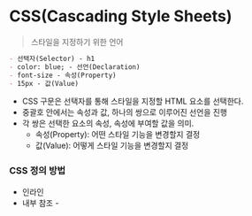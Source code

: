 # CSS(Cascading Style Sheets)

> 스타일을 지정하기 위한 언어

```markdown
- 선택자(Selector) - h1
- color: blue; - 선언(Declaration)
- font-size - 속성(Property)
- 15px - 값(Value)
```



- CSS 구문은 선택자를 통해 스타일을 지정할 HTML 요소를 선택한다.
- 중괄호 안에서는 속성과 값, 하나의 쌍으로 이루어진 선언을 진행
- 각 쌍은 선택한 요소의 속성, 속성에 부여할 값을 의미.
  - 속성(Property): 어떤 스타일 기능을 변경할지 결정
  - 값(Value): 어떻게 스타일 기능을 변경할지 결정



### CSS 정의 방법

- 인라인
- 내부 참조 - <style>
- 외부 참조 - 분리된 CSS 파일



### CSS with 개발자 도구

- styles: 해당 요소에 선언된 모든 CSS
- computed: 해당 요소에 최종 계산된 CSS



## CSS Selectors

### 선택자 유형

- 기본 선택자
  - 전체 선택자, 요소 선택자
  - 클래스 선택자, 아이디 선택자, 속성 선택자

#### 요소 셀렉터

요소 이름을 작성하면 끝

```css
article {}
h1 {}
p {}
div {}
```

장점 겸 단점

- 해당 이름의 요소에는 모두 스타일이 적용
- 요소 이름을 바꾸면 적용 X



- 결합자(Combinators)
  - Selector만으로는 못하는 것들
  - 자손 결합자, 자식 결합자
  - 일반 형제 결합자, 인접 형제 결합자
- 의사 클래스/요소(Pseudo Class)
  - 링크, 동적 의사 클래스
  - 구조적 의사 클래스, 기타 의사 클래스, 의사 엘리먼트, 속성 선택자



### CSS 적용 우선순위(Cascading order)

- 중요도(importance) - 사용시 주의!
  - !important
- 우선 순위
  - 인라인 > id > class, 속성, pseudo-class > 요소, pseudo-element
- CSS 파일 로딩 순서



### CSS 상속

https://developer.mozilla.org/ko/docs/Web/CSS/inheritance

> CSS는 상속을 통해 부모 요소의 속성을 자식에게 상속한다.

속성 중에서는 상속이 되는 것과 되지 않는 것이 있다/

- 상속 O
  - ex) Text 관련 요소, opacity, visibility 등
- 상속 X
  - ex) Box model 관련 요소, position 관련 요소 등



*심화

### 결합자(Combinators)

- 자손 결합자

  - selectorA 하위의 모든 selectorB 요소

  ```css
  div span {
      color: red;
  }
  ```

  ```html
  <div>
      <span>이건 빨강입니다.</span>
      <p>
          이건 빨강이 아닙니다.
      </p>
      <p>
          <span>이건 빨강입니다.</span>
      </p>
  </div>
  ```

  

- 자식 결합자

  - selectorA 바로 아래의 selectorB 요소

  ```css
  div > span {
      color: red;
  }
  ```

  ```html
  <div>
      <span>이건 빨강입니다.</span>
      <p>
          이건 빨강이 아닙니다.
      </p>
      <p>
          <span>이건 빨강이 아닙니다.</span>
      </p>
  </div>
  ```

  

- 일반 형제 결합자

  - selectorA의 형제 요소 중 뒤에 위치하는 selectorB 요소를 모두 선택

  ```css
  p ~ span {
      color: red;
  }
  ```

  ```html
  <span>p태그의 앞에 있기 때문에 이건 빨강이 아닙니다.</span>
  <p>
      여기 문단이 있습니다.
  </p>
  <b>그리고 코드도 있습니다.</b>
  <span>p태그와 형제이기 때문에 이건 빨강입니다!</span>
  <b>더 많은 코드가 있습니다.</b>
  <span>이것도 p태그와 형제이기 때문에 빨강입니다!</span>
  ```

  

- 인접 형제 결합자

  - selectorA의 형제 요소 중 바로 뒤에 위치하는 selectorB 요소를 선택



```css
/* + */
/* 특정한 요소의 형제인데, 해당 요소에 바로 붙어있는 형제 요소 */
/* h1 요소에 바로 붙어있는 형제 요소인 P 요소에게만 스타일을 주고 싶어 */
h1 + p {}
/* li 요소에 바로 붙어있는 형제 요소인 Li 요소에게만 스타일 */
li + li { border-top: 1px solid #eee }
```



```css
/* 이렇게도 작성할 수 있다. */
/* 이론상 조합에 제한 X */
/* 복잡도가 높을 수록 관리 포인트가 많아지고 힘들어집니다. */
/* 옛날에 17 중첩 */
/* 4 중첩은 안넘어가는 게 좋은 거 같다.. */
.box > div > h1 + p {}
.box ~ .box > h1 {}

/* 셀렉터도 조합 */
div.box {}
.box.area {}
.button.on {} /* variants */
.button.off {} /* variants */
```



## 가상 셀렉터, 가상 요소

- 가상 (psuedo, 의사)
- 코드상으로 개념적으로 존재하는 것들, 가상
- 요소로 완전히 존재하는 건 아니지만, 개념적으로 존재하는 것들
- 특정한 요소에 마우스를 올린 상태

```css
/* 마우스를 올린 상태, 요소에 관심을 준 상태 */
/* 터치 스크린에서는 한번 클릭한 상태 */
a:hover {}

/* 마우스를 클릭한 상태, 요소가 활성화된 상태 */
a:active {}

/* 특정한 링크를 이미 사용한 상태, 이미 방문한 사이트 */
a:visited {}

/* 특정한 요소에 포커스가 간 상태 */
a:focus {}
```

- 가상 요소
- 어떤 스타일을 넣기 위해서 요소를 추가해야하는 데, 이 요소가 의미론적으로는 필요는 없는데... 스타일을 위해 넣어야 돼.
- 아이콘
- 가상 요소를 사용하면, HTML이 존재하는 것처럼 가상으로 요소를 추가

```css
<div>
  <!-- ::before -->
  <span class="text">텍스트</span>
  <!-- ::after -->
</div>
/* ::before, ::after */
/* 가상 요소 셀렉터는 모두 :: 를 사용 */
/* content 속성이 필수값 */
/* 별도로 display 속성을 지정하지 않았다면, text로 취급 */
/* 복사 할 때 가상 요소 콘텐츠는 복사 범위 X */
/* 스타일적으로는 필요하나, 의미론적으로는 필요 없을 때 */
div {}
div::before { content: '' } /* div 요소의 앞편 */
div::after { content: '' } /* div 요소의 뒤편 */
input::placeholder {}
```



## 캐스케이딩

```css
<!-- Blue -->
<div class="box area">무슨 색이게?</div>
.box {
  color: red;
}

.area {
  color: blue;
}
```

- 스타일이 중복되거나, 여러 스타일을 한 요소에 적용했을 때 어떤 걸 적용할 지
- 폭포
  - 스타일이 어느 위치에 존재하는 지 (같은 특정성이라면 뒤쪽에 존재하는 게 적용)
  - 특정성이 높은 순서대로 적용
    - 셀렉터 중 ID 셀렉터의 갯수를 셉니다 (= a)
    - 셀렉터 중 클래스 셀렉터, 속성 셀렉터, 가상 클래스의 갯수를 셉니다 (= b)
    - 셀렉터 중 요소 셀렉터와 가상 요소의 갯수를 셉니다 (= c)
    - 전역 셀렉터는 무시합니다.
    - { a b c }
  - !important 키워드 (안 쓰는 게 좋으니까 있는 것만 알아두세요)

```css
#box { color: red } /* a = 1, 특정성: 100 */
.box { color: blue } /* b = 1, 특정성: 010 */
.area {} /* b = 1, 특정성: 010 */
.box .area {} /* b = 2, 특정성: 020 */
.box.area.container {} /* b = 3, 특정성: 030 */
div {} /* c = 1, 특정성: 001 */
div.box {} /* b = 1, c = 1, 특정성: 011 */
div[lang] {} /* 속성 셀렉터 */
```

## 상속

- 상속
- 부모에 적용된 스타일이 자손 요소까지 영향을 주는 경우
- 다른 요소들에 특별히 CSS로 font-size를 지정하지 않으면, body의 font-size를 기본값으로 가져갑니다.
- 컬러, 폰트, 타이포 같은것들은 대부분 자손 요소에 영향 O

```css
body {
  font-size: 18px;
  line-height: 22px;
  color: #333;
}

/* input 같은 요소는 자체적인 스타일 */
/* inherit 이라는 속성 값을 지정해서 명시적 상속 */
input, button {
  font-size: inherit;
  color: inherit;
}
```



## 스타일 적용법과 각 적용법별 장단점

- 3가지 방법
- 특정한 요소에 `style` 속성을 이용해서 `style` 부여하기
  - 장점: 딱 해당 요소에만 스타일이 들어감, 특정성에서 우선순위가 높게
  - 장점: 자바스크립트 등을 이용해서 요소별로 다르게 스타일을 줘야 되는 경우 `style` 속성을 사용해서 넣기
  - 단점: 그 외 모든 것 (확장성 저하)

```css
<div style="color:red">Red</div>
<div style="background-image:url(${url})">배경 이미지가 있는 박스</div>
```



- `<style>` 요소를 사용해서, 해당 페이지에 스타일을 주는 방법
  - 리액트 같은 모던 웹 애플리케이션 개발에서 많이 쓰임
  - Styled Component 라는 걸 쓰시면 이 방식으로 동작
  - 장점: 페이지별로 필요한 스타일만 지정해서 사용
  - 장점: 자바스크립트로 제어하기가 수월 (CSSOM)
  - 단점: 공통 스타일을 관리하기에는 어려움
  - 단점: 페이지별로 들어가는 거라, 모든 페이지에 공용 X

```css
<head>
  <style>
    .box {}
    .area {}
  </style>
</head>
```



- 외부 파일로 `css` 파일을 만듭니다.
  - `<link>` 요소를 사용하여 해당 CSS를 연결
  - 장점: 공통으로 쓰이는 스타일을 관리하기 쉽다.
  - 단점: 외부에 파일이 있기 때문에, HTTP 요청이 한 번 발생
  - 단점: CSS에 대한 이해도가 낮은 상태에서 공통 스타일을 만들면 지옥도가 펼쳐지기 쉽다. => 모든 상황에서 다 그렇긴 함.

```css
<head>
  <link rel="stylesheet" href="style.css" />
</head>
```



## CSS 기본 스타일

### 크기 단위

- px(픽셀)
  - 모니터 해상도의 한 화소인 픽셀 기준
  - 픽셀의 크기는 변하지 않기 때문에 고정적인 단위
- %
  - 백분율 단위
  - 가변적인 레이아웃에서 자주 사용
- em
  - (바로 위, 부모 요소에 대한) 상속의 영향을 받음
  - 배수 단위, 요소에 지정된 사이즈에 상대적인 사이즈를 가짐
- rem
  - (바로 위, 부모 요소에 대한) 상속의 영향을 받지 않음
  - 최상위 요소(html)의 사이즈를 기준으로 배수 단위를 가짐
- viewport
  - 웹 페이지를 방문한 유저에게 바로 보이게 되는 웹 컨텐츠의 영역(디바이스 화면)
  - 디바이스의 viewport를 기준으로 상대적인 사이즈가 결정됨
  - vw, vh, vmin, vmax



### 색상 단위

- 색상 키워드
  - 대소문자를 구분하지 않음
  - red, blue, black과 같은 특정 색을 직접 글자로 나타냄
- RGB 색상
  - 16진수 표기법 혹은 함수형 표기법을 사용해서 특정 색을 표현하는 방식
- HSL 색상(Hue(색상), 채도(Saturation), 명도(Lightness))
  - 색상 채도, 명도를 통해 특정 색을 표현하는 방식
- 색상 키워드
- RGB 색상
  - '#' + 16진수 표기법
  - rgb() 함수형 표기법
- HSL 색상
  - 색상, 채도, 명도
- a는 alpha(투명도)



### CSS 문서 표현 - 추후 추가

- 텍스트
  - 서체, 서체 스타일
- 컬러, 배경



## CSS Box model

> CSS 원칙: 모든 요소는 네모(박스모델)이고, 위에서부터 아래로, 왼쪽에서 오른쪽으로 쌓인다.(좌측 상단에 배치)



### Box model

- 모든 HTML 요소는 box 형태로 되어있다.

- 하나의 박스는 네 부분(영역)으로 이루어짐
  - content
  - padding
  - border
  - margin
  
  

#### margin의 동작

- 박스와 박스 사이 간격

- normal flow인 경우에는 합쳐짐: margin collapse 현상

  1. normal flow인 형제 요소들끼리(의도해서 함)

  2. normal flow인 부모 자식 요소들끼리(의도하지는 않았는데... 어쩌다보니 들어간 경우)

- 만약 부모요소에 padding이 있으면 margin-collapse 2번 케이스는 동작하지 X



#### overflow

- 박스 내에서 요소가 넘치는 경우 어떻게 할 것인가?
- `hidden`, `auto`





![image-20220814215927750](CSS%EB%9E%80.assets/image-20220814215927750.png)

#### shorthand

![image-20220814220142594](CSS%EB%9E%80.assets/image-20220814220142594.png)



### box-sizing

- 기본적으로 모든 요소의 box-sizing은 content-box다. padding을 제외한 순수 contents 영역만을 box로 지정한다. 다만 영역을 border까지로 넓히고 싶다면 box-sizing을 border-box로 설정하면 된다. 



#### 장점

박스 크기 계산이 용이해진다.

#### 단점

잘못 쓰면 어디서는 content-box고 어디서는 border-box인 참사가 발생할 수 있다.

#### 해결

가급적이면 box-sizing을 쓸 때는 와일드카드 셀렉터 (*)를 사용해서 모든 요소에서 같은 box 계산 방식을 사용하는 걸 개인적으로 권장



## CSS Display

> CSS 원칙 2: display에 따라 크기와 배치가 달라진다. 

### 대표적으로 활용되는 display

*[블록 레벨 요소와 인라인 레벨 요소 구분은 HTML 4.1까지 적용. HTML 5부터는 다른 구분을 사용한다](https://developer.mozilla.org/ko/docs/Web/Guide/HTML/Content_categories)

#### 1. display: block

- 줄 바꿈이 일어나는 요소
- 화면 크기 전체의 가로 폭을 차지한다.
- 블록 레벨 요소 안에 인라인 레벨 요소가 들어갈 수 있다.

- 대표적인 



#### 2. display: inline

- 줄 바꿈이 일어나지 않는 행의 일부 요소
- content 너비만큼 가로 폭을 차지한다.
- width, height, margin-top, margin-bottom을 지정할 수 없다.
- 상하 여백은 line-height로 지정한다.



#### 3. display: inline-block

- block과 inline 레벨 요소의 특징을 모두 가짐
- inline처럼 한 줄에 표시 가능하고, block처럼 width, height, margin 속성을 모두 지정할 수 있음



#### 4. display: none

- 해당 요소를 화면에 표시하지 않고, 공간조차 부여되지 않음
- 이와 비슷한 visibility: hidden은 해당 요소가 공간은 차지하나 화면에 표시만 하지 않는다.



#### 5. 이 외 다양한 display 속성

- https://developer.mozilla.org/ko/docs/Web/CSS/display



## CSS Position

### CSS position

- 문서 상에서 요소의 위치를 지정

- `static`: 모든 태그의 기본 값(기준 위치)

  - 박스 자체를 기준으로 하여 X, Y축을 이동
  - 일반적인 요소의 배치 순서에 따름(좌측 상단)
  - 부모 요소 내에서 배치될 때는 부모 요소의 위치를 기준으로 배치 됨

- 아래는 좌표 프로퍼티(top, bottom, left, right)를 사용하여 이동 가능
  - `relative`: 상대 위치
    - 자기 자신의 static 위치를 기준으로 이동(normal flow 유지)
    - 레이아웃에서 요소가 차지하는 공간은 static 일 때와 같음(normal position 대비 offset)
  - `absolute`: 절대 위치
    - 자신을 기준으로 하였을 때, 조상 요소 중 가장 가까운 좌표 시스템을 쓰는 요소를 기준
    - 무조건 그 위치로 감
    - 좌표 시스템을 쓴다 = `position` 속성 값이 `static`이 아니다
    - 보통 `absolute` 속성값을 쓸 때는 해당 요소의 부모 요소나 조상 요소에 `position` 값을 `relative` 로 지정하여 사용
    - `absolute` 속성은 normal flow를 탈출
    - 얘가 어디있을 지 모르는데, 부모 요소가 이 요소의 크기를 알 수가 없다. (= 가출한 아이다)
    - `absolute` 쓰는 상황 > 아이콘이 특정 위치에 예쁘게 있어야 한다, 특정한 위치에 레이어를 띄워야 한다.
    - 어떻게 보면 flow를 무시하는 데 써도 되나요? (=정답: 당연히)
    - 요소를 일반적인 문서 흐름에서 제거 후 레이아웃에 공간을 차지하지 않음(normal flow에서 벗어남)
    - static이 아닌 가장 가까이 있는 부모/조상 요소를 기준으로 이동(없는 경우 body)
    - 부모요소에 relative 설정 필수
  - `fixed`: 고정 위치
    - 요소를 일반적인 문서 흐름에서 제거 후 레이아웃에 공간을 차지하지 않음(normal flow에서 벗어남)
    - 부모 요소와 관계 없이 viewport를 기준으로 이동(스크롤 시에도 항상 같은 곳에 위치함)
    - 아주 자주 쓰인다.

  - `sticky`: 비교적 최신에 나온 속성값. 특정한 요소가 특정한 조건에 맞물렸을 때에만 fixed처럼 동작해줘



## 좌표

- X축 (`left`, `right`)
- Y축 (`top`, `bottom`)
- Z축 (`z-index`)
  - 팁: Z축 관리를 잘하십시오. 잘 못하면, 어떤 요소가 정신차려보면 어떤 요소의 위에 있어요.
- 특정성 로직
- 일반적인 경우 > 5씩 추가
- 큰 레이아웃인 경우 > 100씩
- 진짜 이건 무조건 높아야 돼 > 10000씩

## 참고

- [MDN web docs](https://developer.mozilla.org/ko/)
- [개발자 도구 활용법](https://developer.chrome.com/docs/devtools/css)
- Emmet
  - https://emmet.io/
  - https://docs.emmet.io/cheat-sheet/